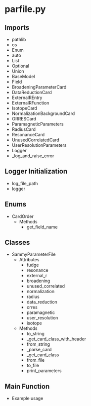 # parfile.py

## Imports
- pathlib
- os
- Enum
- auto
- List
- Optional
- Union
- BaseModel
- Field
- BroadeningParameterCard
- DataReductionCard
- ExternalREntry
- ExternalRFunction
- IsotopeCard
- NormalizationBackgroundCard
- ORRESCard
- ParamagneticParameters
- RadiusCard
- ResonanceCard
- UnusedCorrelatedCard
- UserResolutionParameters
- Logger
- _log_and_raise_error

## Logger Initialization
- log_file_path
- logger

## Enums
- CardOrder
  - Methods
    - get_field_name

## Classes
- SammyParameterFile
  - Attributes
    - fudge
    - resonance
    - external_r
    - broadening
    - unused_correlated
    - normalization
    - radius
    - data_reduction
    - orres
    - paramagnetic
    - user_resolution
    - isotope
  - Methods
    - to_string
    - _get_card_class_with_header
    - from_string
    - _parse_card
    - _get_card_class
    - from_file
    - to_file
    - print_parameters

## Main Function
- Example usage